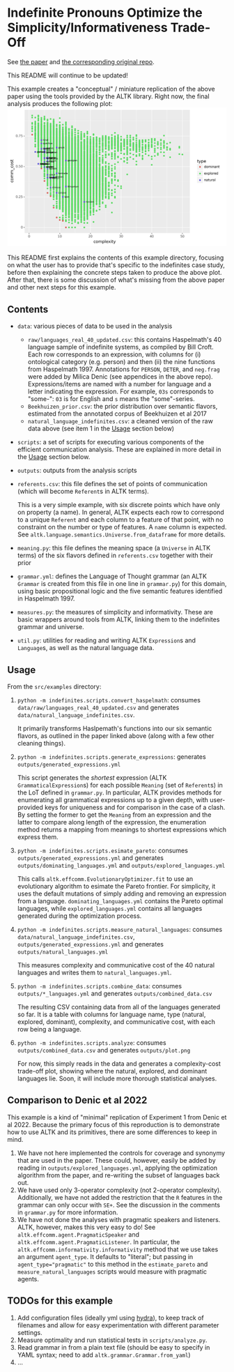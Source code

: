 # Indefinite Pronouns Optimize the Simplicity/Informativeness Trade-Off

See [the paper](https://doi.org/10.1111/cogs.13142) and [the corresponding original repo](https://github.com/milicaden/indefinite-pronouns-simplicity-informativeness).

This README will continue to be updated!

This example creates a "conceptual" / miniature replication of the above paper using the tools provided by the ALTK library.  Right now, the final analysis produces the following plot:
![a plot showing communicative cost and complexity of natural, explored, and dominant languages](https://github.com/CLMBRs/altk/blob/main/src/examples/indefinites/outputs/plot.png?raw=true)

This README first explains the contents of this example directory, focusing on what the user has to provide that's specific to the indefinites case study, before then explaining the concrete steps taken to produce the above plot.  After that, there is some discussion of what's missing from the above paper and other next steps for this example.

## Contents

- `data`: various pieces of data to be used in the analysis
    - `raw/languages_real_40_updated.csv`: this contains Haspelmath's 40 language sample of indefinite systems, as compiled by Bill Croft.  Each row corresponds to an expression, with columns for (i) ontological category (e.g. person) and then (ii) the nine functions from Haspelmath 1997.  Annotations for `PERSON`, `DETER`, and `neg.frag` were added by Milica Denic (see appendices in the above repo). Expressions/items are named with a number for language and a letter indicating the expression.  For example, `03s` corresponds to "some-": `03` is for English and `s` means the "some"-series.
    - `Beekhuizen_prior.csv`: the prior distribution over semantic flavors, estimated from the annotated corpus of Beekhuizen et al 2017
    - `natural_language_indefinites.csv`: a cleaned version of the raw data above (see item 1 in the [Usage](#usage) section below)
- `scripts`: a set of scripts for executing various components of the efficient communication analysis.  These are explained in more detail in the [Usage](#usage) section below.
- `outputs`: outputs from the analysis scripts
- `referents.csv`: this file defines the set of points of communication (which will become `Referent`s in ALTK terms).

    This is a very simple example, with six discrete points which have only on property (a name).  In general, ALTK expects each row to correspond to a unique `Referent` and each column to a feature of that point, with no constraint on the number or type of features.  A `name` column is expected.  See `altk.language.semantics.Universe.from_dataframe` for more details.
- `meaning.py`: this file defines the meaning space (a `Universe` in ALTK terms) of the six flavors defined in `referents.csv` together with their prior
- `grammar.yml`: defines the Language of Thought grammar (an ALTK `Grammar` is created from this file in one line in `grammar.py`) for this domain, using basic propositional logic and the five semantic features identified in Haspelmath 1997.
- `measures.py`: the measures of simplicity and informativity.  These are basic wrappers around tools from ALTK, linking them to the indefinites grammar and universe.
- `util.py`: utilities for reading and writing ALTK `Expression`s and `Language`s, as well as the natural language data.

## Usage

From the `src/examples` directory:
1. `python -m indefinites.scripts.convert_haspelmath`: consumes `data/raw/languages_real_40_updated.csv` and generates `data/natural_language_indefinites.csv`.

    It primarily transforms Haslpemath's functions into our six semantic flavors, as outlined in the paper linked above (along with a few other cleaning things).
2. `python -m indefinites.scripts.generate_expressions`: generates `outputs/generated_expressions.yml`

    This script generates the _shortest_ expression (ALTK `GrammaticalExpression`s) for each possible `Meaning` (set of `Referent`s) in the LoT defined in `grammar.py`. In particular, ALTK provides methods for enumerating all grammatical expressions up to a given depth, with user-provided keys for uniqueness and for comparison in the case of a clash.  By setting the former to get the `Meaning` from an expression and the latter to compare along length of the expression, the enumeration method returns a mapping from meanings to shortest expressions which express them.
3. `python -m indefinites.scripts.esimate_pareto`: consumes `outputs/generated_expressions.yml` and generates `outputs/dominating_languages.yml` and `outputs/explored_languages.yml`

    This calls `altk.effcomm.EvolutionaryOptimizer.fit` to use an evolutionary algorithm to esimate the Pareto frontier.  For simplicity, it uses the default mutations of simply adding and removing an expression from a language.  `dominating_languages.yml` contains the Pareto optimal languages, while `explored_languages.yml` contains all languages generated during the optimization process.
4. `python -m indefinites.scripts.measure_natural_languages`: consumes `data/natural_language_indefinites.csv`, `outputs/generated_expressions.yml` and generates `outputs/natural_languages.yml`

    This measures complexity and communicative cost of the 40 natural languages and writes them to `natural_languages.yml`.
5. `python -m indefinites.scripts.combine_data`: consumes `outputs/*_languages.yml` and generates `outputs/combined_data.csv`

    The resulting CSV containing data from all of the languages generated so far. It is a table with columns for language name, type (natural, explored, dominant), complexity, and communicative cost, with each row being a language.
6. `python -m indefinites.scripts.analyze`: consumes `outputs/combined_data.csv` and generates `outputs/plot.png`

    For now, this simply reads in the data and generates a complexity-cost trade-off plot, showing where the natural, explored, and dominant languages lie.  Soon, it will include more thorough statistical analyses.

## Comparison to Denic et al 2022

This example is a kind of "minimal" replication of Experiment 1 from Denic et al 2022.  Because the primary focus of this reproduction is to demonstrate how to use ALTK and its primitives, there are some differences to keep in mind.
1. We have not here implemented the controls for coverage and synonymy that are used in the paper.  These could, however, easily be added by reading in `outputs/explored_languages.yml`, applying the optimization algorithm from the paper, and re-writing the subset of languages back out.
2. We have used only 3-operator complexity (not 2-operator complexity).  Additionally, we have not added the restriction that the `R` features in the grammar can only occur with `SE+`.  See the discussion in the comments in `grammar.py` for more information.
3. We have not done the analyses with pragmatic speakers and listeners.  ALTK, however, makes this very easy to do!  See `altk.effcomm.agent.PragmaticSpeaker` and `altk.effcomm.agent.PragmaticListener`.  In particular, the `altk.effcomm.informativity.informativity` method that we use takes an argument `agent_type`.  It defaults to "literal"; but passing in `agent_type="pragmatic"` to this method in the `estimate_pareto` and `measure_natural_languages` scripts would measure with pragmatic agents.

## TODOs for this example

1. Add configuration files (ideally yml using [hydra](https://hydra.cc)), to keep track of filenames and allow for easy experimentation with different parameter settings.
2. Measure optimality and run statistical tests in `scripts/analyze.py`.
3. Read grammar in from a plain text file (should be easy to specify in YAML syntax; need to add `altk.grammar.Grammar.from_yaml`)
4. ...